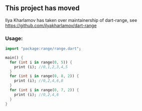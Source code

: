 ## This project has moved
Ilya Kharlamov has taken over maintainership of dart-range, see https://github.com/ilyakharlamov/dart-range

### Usage:

```dart
import "package:range/range.dart";

main() {
  for (int i in range(0, 5)) {
    print (i); //0,1,2,3,4,5
  }
  for (int i in range(0, 8, 2)) {
    print (i); //0,2,4,6,8
  }
  for (int i in range(0, 7, 2)) {
    print (i); //0,2,4,6
  }
}
```
